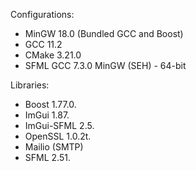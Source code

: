 Configurations:
- MinGW 18.0 (Bundled GCC and Boost)
- GCC 11.2
- CMake 3.21.0
- SFML GCC 7.3.0 MinGW (SEH) - 64-bit

Libraries:
- Boost 1.77.0.
- ImGui 1.87.
- ImGui-SFML 2.5.
- OpenSSL 1.0.2t.
- Mailio (SMTP)
- SFML 2.51.

